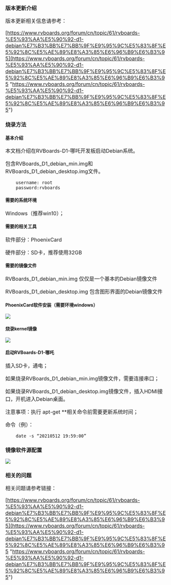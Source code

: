 ### 版本更新介绍

<span style="font-size:16px;">

版本更新相关信息请参考：

[https://www.rvboards.org/forum/cn/topic/61/rvboards-%E5%93%AA%E5%90%92-d1-debian%E7%B3%BB%E7%BB%9F%E9%95%9C%E5%83%8F%E5%92%8C%E5%AE%89%E8%A3%85%E6%96%B9%E6%B3%95](https://www.rvboards.org/forum/cn/topic/61/rvboards-%E5%93%AA%E5%90%92-d1-debian%E7%B3%BB%E7%BB%9F%E9%95%9C%E5%83%8F%E5%92%8C%E5%AE%89%E8%A3%85%E6%96%B9%E6%B3%95 "https://www.rvboards.org/forum/cn/topic/61/rvboards-%E5%93%AA%E5%90%92-d1-debian%E7%B3%BB%E7%BB%9F%E9%95%9C%E5%83%8F%E5%92%8C%E5%AE%89%E8%A3%85%E6%96%B9%E6%B3%95")

</span>

### 烧录方法

#### 基本介绍

<span style="font-size:16px;">

本文档介绍在RVBoards-D1-哪吒开发板启动Debian系统。

包含RVBoards_D1_debian_min.img和RVBoards_D1_debian_desktop.img文件。

		username: root
		password:rvboards

</span>

#### 需要的系统环境

<span style="font-size:16px;">

Windows（推荐win10）；

</span>

#### 需要的相关工具

<span style="font-size:16px;">

软件部分：PhoenixCard

硬件部分：SD卡，推荐使用32GB

</span>

#### 需要的镜像文件

<span style="font-size:16px;">

RVBoards_D1_debian_min.img 仅仅是一个基本的Debian镜像文件

RVBoards_D1_debian_desktop.img 包含图形界面的Debian镜像文件

</span>

#### PhoenixCard软件安装（需要环境windows）

![](https://rvboards.org/rvboards/dasdu8syrbgvtzvhfj12f4d5/images_dir/1630461529/1.png)

#### 烧录kernel镜像

![](https://rvboards.org/rvboards/dasdu8syrbgvtzvhfj12f4d5/images_dir/1630461610/2.png)

#### 启动RVBoards-D1-哪吒

<span style="font-size:16px;">

插入SD卡，通电；

如果烧录RVBoards_D1_debian_min.img镜像文件，需要连接串口；

如果烧录RVBoards_D1_debian_desktop.img镜像文件，插入HDMI接口，开机进入Debian桌面。

注意事项：执行 apt-get **相关命令前需要更新系统时间；

命令（例）：

		date -s “20210512 19:59:00”

</span>

### 镜像软件源配置

![](https://rvboards.org/rvboards/dasdu8syrbgvtzvhfj12f4d5/images_dir/1630461840/3.png)

### 相关的问题

<span style="font-size:16px;">

相关问题请参考链接：

[https://www.rvboards.org/forum/cn/topic/61/rvboards-%E5%93%AA%E5%90%92-d1-debian%E7%B3%BB%E7%BB%9F%E9%95%9C%E5%83%8F%E5%92%8C%E5%AE%89%E8%A3%85%E6%96%B9%E6%B3%95](https://www.rvboards.org/forum/cn/topic/61/rvboards-%E5%93%AA%E5%90%92-d1-debian%E7%B3%BB%E7%BB%9F%E9%95%9C%E5%83%8F%E5%92%8C%E5%AE%89%E8%A3%85%E6%96%B9%E6%B3%95 "https://www.rvboards.org/forum/cn/topic/61/rvboards-%E5%93%AA%E5%90%92-d1-debian%E7%B3%BB%E7%BB%9F%E9%95%9C%E5%83%8F%E5%92%8C%E5%AE%89%E8%A3%85%E6%96%B9%E6%B3%95")

</span>


